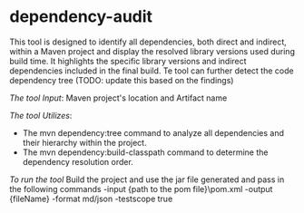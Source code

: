 # dependency-audit


This tool is designed to identify all dependencies, both direct and indirect, within a Maven project and display the resolved library versions used during build time. It highlights the specific library versions and indirect dependencies included in the final build. Te tool can further detect the code dependency tree (TODO: update this based on the findings)

*The tool Input*: Maven project's location and Artifact name

*The tool Utilizes*:

  - The mvn dependency:tree command to analyze all dependencies and their hierarchy within the project.
  - The mvn dependency:build-classpath command to determine the dependency resolution order.

*To run the tool*
Build the project and use the jar file generated and pass in the following commands
-input {path to the pom file}\pom.xml -output {fileName} -format md/json -testscope true
